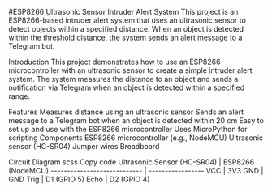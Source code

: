 #ESP8266 Ultrasonic Sensor Intruder Alert System
This project is an ESP8266-based intruder alert system that uses an ultrasonic sensor to detect objects within a specified distance. When an object is detected within the threshold distance, the system sends an alert message to a Telegram bot.

Introduction
This project demonstrates how to use an ESP8266 microcontroller with an ultrasonic sensor to create a simple intruder alert system. The system measures the distance to an object and sends a notification via Telegram when an object is detected within a specified range.

Features
Measures distance using an ultrasonic sensor
Sends an alert message to a Telegram bot when an object is detected within 20 cm
Easy to set up and use with the ESP8266 microcontroller
Uses MicroPython for scripting
Components
ESP8266 microcontroller (e.g., NodeMCU)
Ultrasonic sensor (HC-SR04)
Jumper wires
Breadboard

Circuit Diagram
scss
Copy code
Ultrasonic Sensor (HC-SR04)  | ESP8266 (NodeMCU)
---------------------------- | -----------------
VCC                          | 3V3
GND                          | GND
Trig                         | D1 (GPIO 5)
Echo                         | D2 (GPIO 4)
